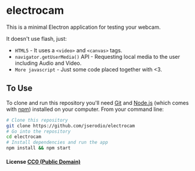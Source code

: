 # electrocam

This is a minimal Electron application for testing your webcam.

It doesn't use flash, just:
- `HTML5` - It uses a `<video>` and `<canvas>` tags.
- `navigator.getUserMedia()` API - Requesting local media to the user including Audio and Video.
- `More javascript` - Just some code placed together with <3.

## To Use

To clone and run this repository you'll need [Git](https://git-scm.com) and [Node.js](https://nodejs.org/en/download/) (which comes with [npm](http://npmjs.com)) installed on your computer. From your command line:

```bash
# Clone this repository
git clone https://github.com/jserodio/electrocam
# Go into the repository
cd electrocam
# Install dependencies and run the app
npm install && npm start
```

#### License [CC0 (Public Domain)](LICENSE.md)
